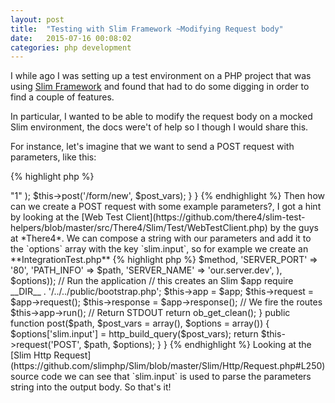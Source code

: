 ```yaml
---
layout: post
title:  "Testing with Slim Framework ~Modifying Request body"
date:   2015-07-16 00:08:02
categories: php development
---
```


I while ago I was setting up a test environment on a PHP project that was using [Slim Framework](http://www.slimframework.com/) and found that had to do some digging in order to find a couple of features.

In particular, I wanted to be able to modify the request body on a mocked Slim environment, the docs were't of help so I though I would share this.

For instance, let's imagine that we want to send a POST request with parameters, like this:

{% highlight php %}
<?php
namespace Ourproject\Tests;
// We manage our dependencies with Composer
require_once __DIR__. '/../vendor/autoload.php';

class ExampleTest extends IntegrationTest
{
    public function testSendForm()
    {
        $post_vars = array
        (
            'field_1' => "1"
        );
        $this->post('/form/new', $post_vars);
    }
}
{% endhighlight %}

Then how can we create a POST request with some example parameters?, I got a hint by looking at the [Web Test Client](https://github.com/there4/slim-test-helpers/blob/master/src/There4/Slim/Test/WebTestClient.php) by the guys at *There4*.

We can compose a string with our parameters and add it to the `options` array with the key `slim.input`, so for example we create an **IntegrationTest.php**

{% highlight php %}
<?php
namespace OurProject\Tests;
// We manage our dependencies with Composer
require_once __DIR__. '/../vendor/autoload.php';

class IntegrationTest extends \PHPUnit_Framework_TestCase {

    public function request($method, $path, $options=array())
    {
        // Capture STDOUT
        ob_start();

        // Prepare a mock environment

        \Slim\Environment::mock(array_merge(array(
            'REQUEST_METHOD' => $method,
            'SERVER_PORT' => '80',
            'PATH_INFO' => $path,
            'SERVER_NAME' => 'our.server.dev',
        ), $options));


        // Run the application
        // this creates an Slim $app
        require __DIR__ . '/../../public/bootstrap.php';

        $this->app = $app;
        $this->request = $app->request();
        $this->response = $app->response();

        // We fire the routes
        $this->app->run();

        // Return STDOUT
        return ob_get_clean();
    }

    public function post($path, $post_vars = array(), $options = array())
    {
        $options['slim.input'] = http_build_query($post_vars);
        return $this->request('POST', $path, $options);
    }
}
{% endhighlight %}

Looking at the [Slim Http Request](https://github.com/slimphp/Slim/blob/master/Slim/Http/Request.php#L250) source code we can see that `slim.input` is used to parse the parameters string into the output body.

So that's it!

